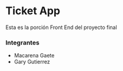 # Ticket App

Esta es la porción Front End del proyecto final

### Integrantes
- Macarena Gaete
- Gary Gutierrez
